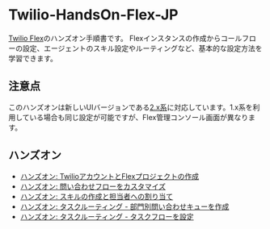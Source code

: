 # Twilio-HandsOn-Flex-JP
[Twilio Flex](https://www.twilio.com/ja/flex)のハンズオン手順書です。
Flexインスタンスの作成からコールフローの設定、エージェントのスキル設定やルーティングなど、基本的な設定方法を学習できます。

## 注意点

このハンズオンは新しいUIバージョンである[2.x系](https://www.twilio.com/changelog/flex-ui-20-is-now-in-ga)に対応しています。1.x系を利用している場合も同じ設定が可能ですが、Flex管理コンソール画面が異なります。

## ハンズオン

- [ハンズオン: TwilioアカウントとFlexプロジェクトの作成](docs/01-Create-Flex-Project/00-Overview.md)
- [ハンズオン: 問い合わせフローをカスタマイズ](docs/02-Customize-Flow/00-Overview.md)
- [ハンズオン: スキルの作成と担当者への割り当て](docs/03-Create-and-Assign-Skills/00-Overview.md)
- [ハンズオン: タスクルーティング - 部門別問い合わせキューを作成](docs/04-Task-Routing-Queue/00-Overview.md)
- [ハンズオン: タスクルーティング - タスクフローを設定](docs/05-Task-Routing-Workflow/00-Overview.md)


